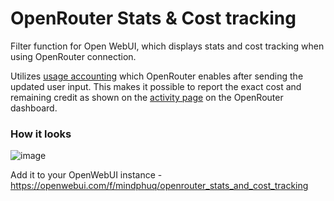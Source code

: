 # OpenRouter Stats & Cost tracking
Filter function for Open WebUI, which displays stats and cost tracking when using OpenRouter connection.

Utilizes [usage accounting](https://openrouter.ai/docs/use-cases/usage-accounting) which OpenRouter enables after sending the updated user input. This makes it possible to report the exact cost and remaining credit as shown on the [activity page](https://openrouter.ai/activity) on the OpenRouter dashboard.

### How it looks
![image](https://github.com/user-attachments/assets/20237fcf-6d82-4b69-993d-7090689418b1)

Add it to your OpenWebUI instance - https://openwebui.com/f/mindphuq/openrouter_stats_and_cost_tracking
